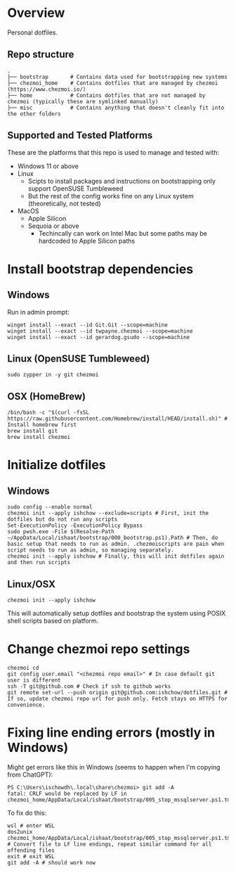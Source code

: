 # Overview

Personal dotfiles.

## Repo structure
```
.
├── bootstrap       # Contains data used for bootstrapping new systems
├── chezmoi_home    # Contains dotfiles that are managed by chezmoi (https://www.chezmoi.io/)
├── home            # Contains dotfiles that are not managed by chezmoi (typically these are symlinked manually)
├── misc            # Contains anything that doesn't cleanly fit into the other folders
```

## Supported and Tested Platforms
These are the platforms that this repo is used to manage and tested with:
- Windows 11 or above
- Linux
    - Scipts to install packages and instructions on bootstrapping only support OpenSUSE Tumbleweed
    - But the rest of the config works fine on any Linux system (theoretically, not tested)
- MacOS
    - Apple Silicon
    - Sequoia or above
        - Techincally can work on Intel Mac but some paths may be hardcoded to Apple Silicon paths

# Install bootstrap dependencies

## Windows

Run in admin prompt:

```
winget install --exact --id Git.Git --scope=machine
winget install --exact --id twpayne.chezmoi --scope=machine
winget install --exact --id gerardog.gsudo --scope=machine
```

## Linux (OpenSUSE Tumbleweed)

```
sudo zypper in -y git chezmoi
```

## OSX (HomeBrew)

```
/bin/bash -c "$(curl -fsSL https://raw.githubusercontent.com/Homebrew/install/HEAD/install.sh)" # Install homebrew first
brew install git
brew install chezmoi
```

# Initialize dotfiles

## Windows

```
sudo config --enable normal
chezmoi init --apply ishchow --exclude=scripts # First, init the dotfiles but do not run any scripts
Set-ExecutionPolicy -ExecutionPolicy Bypass
sudo pwsh.exe -File $(Resolve-Path ~/AppData/Local/ishaat/bootstrap/000_bootstrap.ps1).Path # Then, do basic setup that needs to run as admin. .chezmoiscripts are pain when script needs to run as admin, so managing separately.
chezmoi init --apply ishchow # Finally, this will init dotfiles again and then run scripts
```

## Linux/OSX

```
chezmoi init --apply ishchow
```

This will automatically setup dotfiles and bootstrap the system using POSIX shell scripts based on platform.

# Change chezmoi repo settings

```
chezmoi cd
git config user.email "<chezmoi repo email>" # In case default git user is different
ssh -T git@github.com # Check if ssh to github works
git remote set-url --push origin git@github.com:ishchow/dotfiles.git # If so, update chezmoi repo url for push only. Fetch stays on HTTPS for convenience.
```

# Fixing line ending errors (mostly in Windows)

Might get errors like this in Windows (seems to happen when I'm copying from ChatGPT):

```
PS C:\Users\ischowdh\.local\share\chezmoi> git add -A
fatal: CRLF would be replaced by LF in chezmoi_home/AppData/Local/ishaat/bootstrap/005_stop_mssqlserver.ps1.tmpl
```

To fix do this:

```
wsl # enter WSL
dos2unix chezmoi_home/AppData/Local/ishaat/bootstrap/005_stop_mssqlserver.ps1.tmpl # Convert file to LF line endings, repeat similar command for all offending files
exit # exit WSL
git add -A # should work now
```
